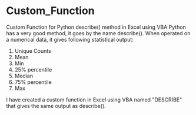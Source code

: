 # Custom_Function
Custom Function for Python describe() method in Excel using VBA
Python has a very good method, it goes by the name describe(). When operated on a numerical data, it gives following statistical output:
1. Unique Counts
2. Mean
3. Min
4. 25% percentile
5. Median
6. 75% percentile
7. Max

I have created a custom function in Excel using VBA named "DESCRIBE" that gives the same output as describe().  
